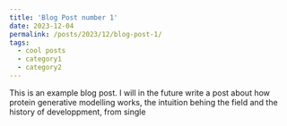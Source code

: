 ```yaml
---
title: 'Blog Post number 1'
date: 2023-12-04
permalink: /posts/2023/12/blog-post-1/
tags:
  - cool posts
  - category1
  - category2
---
```


This is an example blog post. I will in the future write a post about how protein generative modelling works, the intuition behing the field and the history of developpment, from single 

<!-- WARNING:  You don't have /Users/rweitzman/.gem/ruby/2.6.0/bin in your PATH,
          gem executables will not run. -->